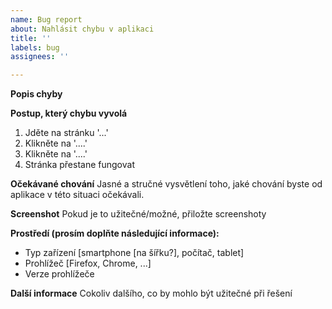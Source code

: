 ```yaml
---
name: Bug report
about: Nahlásit chybu v aplikaci
title: ''
labels: bug
assignees: ''

---
```


**Popis chyby**


**Postup, který chybu vyvolá**
1. Jděte na stránku '...'
2. Klikněte na '....'
3. Klikněte na '....'
4. Stránka přestane fungovat

**Očekávané chování**
Jasné a stručné vysvětlení toho, jaké chování byste od aplikace v této situaci očekávali.

**Screenshot**
Pokud je to užitečné/možné, přiložte screenshoty

**Prostředí (prosím doplňte následující informace):**
 - Typ zařízení [smartphone [na šířku?], počítač, tablet]
 - Prohlížeč [Firefox, Chrome, ...]
 - Verze prohlížeče

**Další informace**
Cokoliv dalšího, co by mohlo být užitečné při řešení
